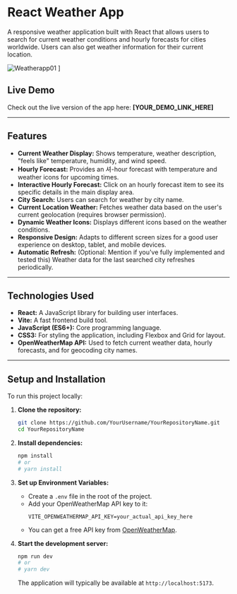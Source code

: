 # React Weather App

A responsive weather application built with React that allows users to search for current weather conditions and hourly forecasts for cities worldwide. Users can also get weather information for their current location.

![Weatherapp01](https://github.com/user-attachments/assets/f2491950-edc7-4515-b412-91e509e8a9c2)
]




## Live Demo

Check out the live version of the app here: **[YOUR_DEMO_LINK_HERE]**

---

## Features

*   **Current Weather Display:** Shows temperature, weather description, "feels like" temperature, humidity, and wind speed.
*   **Hourly Forecast:** Provides an 셔-hour forecast with temperature and weather icons for upcoming times.
*   **Interactive Hourly Forecast:** Click on an hourly forecast item to see its specific details in the main display area.
*   **City Search:** Users can search for weather by city name.
*   **Current Location Weather:** Fetches weather data based on the user's current geolocation (requires browser permission).
*   **Dynamic Weather Icons:** Displays different icons based on the weather conditions.
*   **Responsive Design:** Adapts to different screen sizes for a good user experience on desktop, tablet, and mobile devices.
*   **Automatic Refresh:** (Optional: Mention if you've fully implemented and tested this) Weather data for the last searched city refreshes periodically.

---

## Technologies Used

*   **React:** A JavaScript library for building user interfaces.
*   **Vite:** A fast frontend build tool.
*   **JavaScript (ES6+):** Core programming language.
*   **CSS3:** For styling the application, including Flexbox and Grid for layout.
*   **OpenWeatherMap API:** Used to fetch current weather data, hourly forecasts, and for geocoding city names.
  
---

## Setup and Installation

To run this project locally:

1.  **Clone the repository:**
    ```bash
    git clone https://github.com/YourUsername/YourRepositoryName.git
    cd YourRepositoryName
    ```

2.  **Install dependencies:**
    ```bash
    npm install
    # or
    # yarn install
    ```

3.  **Set up Environment Variables:**
    *   Create a `.env` file in the root of the project.
    *   Add your OpenWeatherMap API key to it:
        ```
        VITE_OPENWEATHERMAP_API_KEY=your_actual_api_key_here
        ```
    *   You can get a free API key from [OpenWeatherMap](https://openweathermap.org/api).

4.  **Start the development server:**
    ```bash
    npm run dev
    # or
    # yarn dev
    ```
    The application will typically be available at `http://localhost:5173`.


